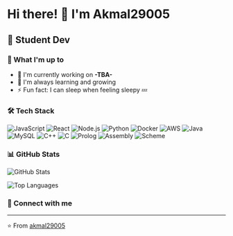# Hi there! 👋 I'm Akmal29005

## 🚀 Student Dev


### 💫 What I'm up to
- 🔭 I'm currently working on **-TBA-**
- 🌱 I'm always learning and growing
- ⚡ Fun fact: I can sleep when feeling sleepy 💤

### 🛠️ Tech Stack
![JavaScript](https://img.shields.io/badge/-JavaScript-05122A?style=flat&logo=javascript)
![React](https://img.shields.io/badge/-React-05122A?style=flat&logo=react)
![Node.js](https://img.shields.io/badge/-Node.js-05122A?style=flat&logo=node.js)
![Python](https://img.shields.io/badge/-Python-05122A?style=flat&logo=python)
![Docker](https://img.shields.io/badge/-Docker-05122A?style=flat&logo=docker)
![AWS](https://img.shields.io/badge/-AWS-05122A?style=flat&logo=aws)
![Java](https://img.shields.io/badge/-Java-05122A?style=flat&logo=java)
![MySQL](https://img.shields.io/badge/-MySQL-05122A?style=flat&logo=mysql)
![C++](https://img.shields.io/badge/-C++-05122A?style=flat&logo=c++)
![C](https://img.shields.io/badge/-C-05122A?style=flat&logo=c)
![Prolog](https://img.shields.io/badge/-Prolog-05122A?style=flat&logo=prolog)
![Assembly](https://img.shields.io/badge/-Assembly-05122A?style=flat&logo=assembly)
![Scheme](https://img.shields.io/badge/-Scheme-05122A?style=flat&logo=scheme)

### 📊 GitHub Stats
![GitHub Stats](https://github-readme-stats.vercel.app/api?username=akmal29005&show_icons=true&theme=radical&layout=compact)

![Top Languages](https://github-readme-stats.vercel.app/api/top-langs/?username=akmal29005&theme=radical)

### 🤝 Connect with me





---
⭐️ From [akmal29005](https://github.com/)
